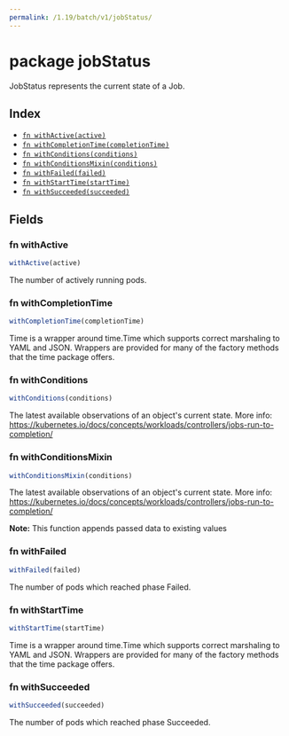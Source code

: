 ```yaml
---
permalink: /1.19/batch/v1/jobStatus/
---
```


# package jobStatus

JobStatus represents the current state of a Job.

## Index

* [`fn withActive(active)`](#fn-withactive)
* [`fn withCompletionTime(completionTime)`](#fn-withcompletiontime)
* [`fn withConditions(conditions)`](#fn-withconditions)
* [`fn withConditionsMixin(conditions)`](#fn-withconditionsmixin)
* [`fn withFailed(failed)`](#fn-withfailed)
* [`fn withStartTime(startTime)`](#fn-withstarttime)
* [`fn withSucceeded(succeeded)`](#fn-withsucceeded)

## Fields

### fn withActive

```ts
withActive(active)
```

The number of actively running pods.

### fn withCompletionTime

```ts
withCompletionTime(completionTime)
```

Time is a wrapper around time.Time which supports correct marshaling to YAML and JSON.  Wrappers are provided for many of the factory methods that the time package offers.

### fn withConditions

```ts
withConditions(conditions)
```

The latest available observations of an object's current state. More info: https://kubernetes.io/docs/concepts/workloads/controllers/jobs-run-to-completion/

### fn withConditionsMixin

```ts
withConditionsMixin(conditions)
```

The latest available observations of an object's current state. More info: https://kubernetes.io/docs/concepts/workloads/controllers/jobs-run-to-completion/

**Note:** This function appends passed data to existing values

### fn withFailed

```ts
withFailed(failed)
```

The number of pods which reached phase Failed.

### fn withStartTime

```ts
withStartTime(startTime)
```

Time is a wrapper around time.Time which supports correct marshaling to YAML and JSON.  Wrappers are provided for many of the factory methods that the time package offers.

### fn withSucceeded

```ts
withSucceeded(succeeded)
```

The number of pods which reached phase Succeeded.